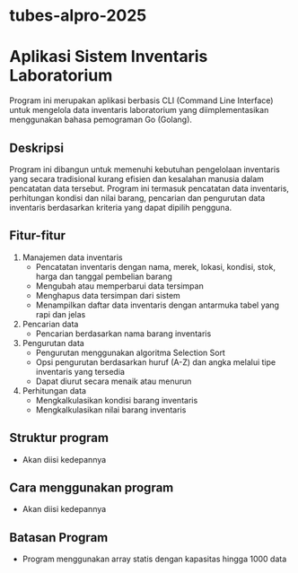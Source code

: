 # tubes-alpro-2025

# Aplikasi Sistem Inventaris Laboratorium
Program ini merupakan aplikasi berbasis CLI (Command Line Interface) untuk mengelola data inventaris laboratorium yang diimplementasikan menggunakan bahasa pemograman Go (Golang).

## Deskripsi
Program ini dibangun untuk memenuhi kebutuhan pengelolaan inventaris yang secara tradisional kurang efisien dan kesalahan manusia dalam pencatatan data tersebut. Program ini termasuk pencatatan data inventaris, perhitungan kondisi dan nilai barang, pencarian dan pengurutan data inventaris berdasarkan kriteria yang dapat dipilih pengguna.

## Fitur-fitur
1. Manajemen data inventaris
    - Pencatatan inventaris dengan nama, merek, lokasi, kondisi, stok, harga dan tanggal pembelian barang
    - Mengubah atau memperbarui data tersimpan
    - Menghapus data tersimpan dari sistem
	- Menampilkan daftar data inventaris dengan antarmuka tabel yang rapi dan jelas
2. Pencarian data
    - Pencarian berdasarkan nama barang inventaris
3. Pengurutan data
    - Pengurutan menggunakan algoritma Selection Sort
	- Opsi pengurutan berdasarkan huruf (A-Z) dan angka melalui tipe inventaris yang tersedia
	- Dapat diurut secara menaik atau menurun
4. Perhitungan data
    - Mengkalkulasikan kondisi barang inventaris
	- Mengkalkulasikan nilai barang inventaris

## Struktur program
* Akan diisi kedepannya

## Cara menggunakan program
* Akan diisi kedepannya

## Batasan Program
- Program menggunakan array statis dengan kapasitas hingga 1000 data